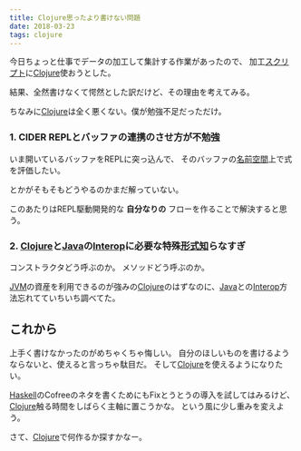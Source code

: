```yaml
---
title: Clojure思ったより書けない問題
date: 2018-03-23
tags: clojure
---
```


今日ちょっと仕事でデータの加工して集計する作業があったので、 加工[スクリプト](http://d.hatena.ne.jp/keyword/%A5%B9%A5%AF%A5%EA%A5%D7%A5%C8)に[Clojure](http://d.hatena.ne.jp/keyword/Clojure)使おうとした。

結果、全然書けなくて愕然とした訳だけど、その理由を考えてみる。

ちなみに[Clojure](http://d.hatena.ne.jp/keyword/Clojure)は全く悪くない。僕が勉強不足だっただけ。

### 1. CIDER REPLとバッファの連携のさせ方が不勉強

いま開いているバッファをREPLに突っ込んで、 そのバッファの[名前空間](http://d.hatena.ne.jp/keyword/%CC%BE%C1%B0%B6%F5%B4%D6)上で式を評価したい。

とかがそもそもどうやるのかまだ解っていない。

このあたりはREPL駆動開発的な **自分なりの** フローを作ることで解決すると思う。

### 2. [Clojure](http://d.hatena.ne.jp/keyword/Clojure)と[Java](http://d.hatena.ne.jp/keyword/Java)の[Interop](http://d.hatena.ne.jp/keyword/Interop)に必要な特殊[形式知](http://d.hatena.ne.jp/keyword/%B7%C1%BC%B0%C3%CE)らなすぎ

コンストラクタどう呼ぶのか。 メソッドどう呼ぶのか。

[JVM](http://d.hatena.ne.jp/keyword/JVM)の資産を利用できるのが強みの[Clojure](http://d.hatena.ne.jp/keyword/Clojure)のはずなのに、[Java](http://d.hatena.ne.jp/keyword/Java)との[Interop](http://d.hatena.ne.jp/keyword/Interop)方法忘れてていちいち調べてた。

## これから

上手く書けなかったのがめちゃくちゃ悔しい。 自分のほしいものを書けるようならないと、使えると言っちゃ駄目だ。 そして[Clojure](http://d.hatena.ne.jp/keyword/Clojure)を使えるようになりたい。

[Haskell](http://d.hatena.ne.jp/keyword/Haskell)のCofreeのネタを書くためにもFixとうとうの導入を試してはみるけど、[Clojure](http://d.hatena.ne.jp/keyword/Clojure)触る時間をしばらく主軸に置こうかな。 という風に少し重みを変えよう。

さて、[Clojure](http://d.hatena.ne.jp/keyword/Clojure)で何作るか探すかなー。

